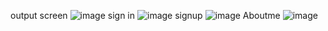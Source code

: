 output screen
![image](https://user-images.githubusercontent.com/113821773/192699276-f7e08e7b-d711-4b65-8052-8b2eb55f4d75.png)
sign in
![image](https://user-images.githubusercontent.com/113821773/192699350-e8947a1f-7ca6-4b76-9ad9-ff1651c20d4b.png)
signup
![image](https://user-images.githubusercontent.com/113821773/192699431-b20f063b-bc33-459c-9af1-76a9d4930411.png)
Aboutme
![image](https://user-images.githubusercontent.com/113821773/192699485-a7195e19-c1b2-48f6-a5da-5d0172714b34.png)


